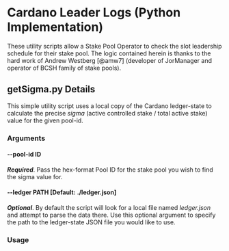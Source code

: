 # Cardano Leader Logs (Python Implementation)

These utility scripts allow a Stake Pool Operator to check the slot leadership schedule
for their stake pool. The logic contained herein is thanks to the hard work of Andrew
Westberg [@amw7] (developer of JorManager and operator of BCSH family of stake pools).

## getSigma.py Details

This simple utility script uses a local copy of the Cardano ledger-state to calculate
the precise *sigma* (active controlled stake / total active stake) value for the given
pool-id.

### Arguments

#### --pool-id ID

***Required***. Pass the hex-format Pool ID for the stake pool you wish to find the
sigma value for.

#### --ledger PATH [Default: ./ledger.json]

***Optional***. By default the script will look for a local file named *ledger.json*
and attempt to parse the data there. Use this optional argument to specify the path
to the ledger-state JSON file you would like to use.

### Usage

```shell

```
